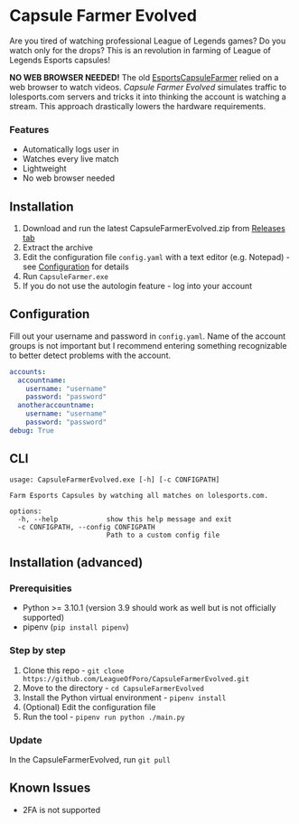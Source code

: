 # Capsule Farmer Evolved

Are you tired of watching professional League of Legends games? Do you watch only for the drops? This is an revolution in farming of League of Legends Esports capsules!

**NO WEB BROWSER NEEDED!** The old [EsportsCapsuleFarmer](https://github.com/LeagueOfPoro/EsportsCapsuleFarmer) relied on a web browser to watch videos. *Capsule Farmer Evolved* simulates traffic to lolesports.com servers and tricks it into thinking the account is watching a stream. This approach drastically lowers the hardware requirements.

### Features
- Automatically logs user in
- Watches every live match
- Lightweight
- No web browser needed

## Installation
1. Download and run the latest CapsuleFarmerEvolved.zip from [Releases tab](https://github.com/LeagueOfPoro/CapsuleFarmerEvolved/releases)
2. Extract the archive
3. Edit the configuration file `config.yaml` with a text editor (e.g. Notepad) - see [Configuration](#configuration) for details
4. Run `CapsuleFarmer.exe`
5. If you do not use the autologin feature - log into your account 

## Configuration
Fill out your username and password in `config.yaml`. Name of the account groups is not important but I recommend entering something recognizable to better detect problems with the account. 
```yaml
accounts:
  accountname:
    username: "username"
    password: "password"
  anotheraccountname:
    username: "username"
    password: "password"
debug: True
```

## CLI
```
usage: CapsuleFarmerEvolved.exe [-h] [-c CONFIGPATH]

Farm Esports Capsules by watching all matches on lolesports.com.

options:
  -h, --help            show this help message and exit
  -c CONFIGPATH, --config CONFIGPATH
                        Path to a custom config file
```                        
## Installation (advanced)

### Prerequisities
- Python >= 3.10.1 (version 3.9 should work as well but is not officially supported)
- pipenv (`pip install pipenv`)

### Step by step
1. Clone this repo - `git clone https://github.com/LeagueOfPoro/CapsuleFarmerEvolved.git`
2. Move to the directory -  `cd CapsuleFarmerEvolved`
3. Install the Python virtual environment - `pipenv install`
4. (Optional) Edit the configuration file
5. Run the tool - `pipenv run python ./main.py`

### Update
In the CapsuleFarmerEvolved, run `git pull`

## Known Issues
- 2FA is not supported
